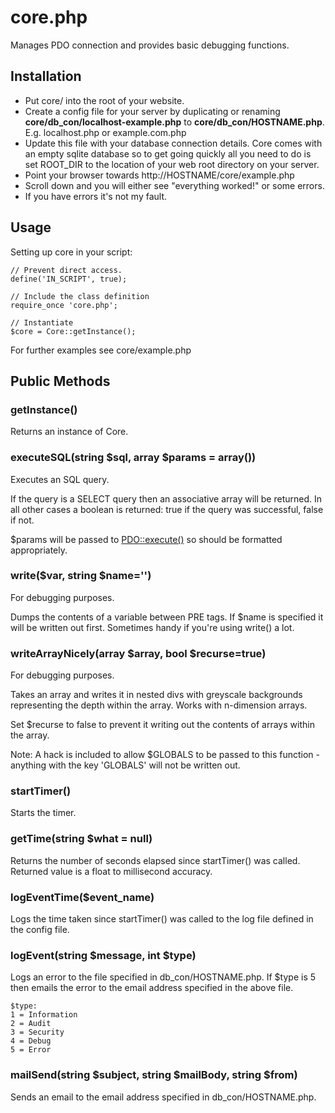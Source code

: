 # core.php #

Manages PDO connection and provides basic debugging functions.


## Installation ##

 *  Put core/ into the root of your website.
 *  Create a config file for your server by duplicating or renaming **core/db_con/localhost-example.php** to **core/db\_con/HOSTNAME.php**. E.g. localhost.php or example.com.php
 *  Update this file with your database connection details. Core comes with an empty sqlite database so to get going quickly all you need to do is set ROOT_DIR to the location of your web root directory on your server.
 *  Point your browser towards http://HOSTNAME/core/example.php
 *  Scroll down and you will either see "everything worked!" or some errors.
 *  If you have errors it's not my fault.


## Usage ##

Setting up core in your script:

    // Prevent direct access.
    define('IN_SCRIPT', true);

    // Include the class definition
    require_once 'core.php';

    // Instantiate
    $core = Core::getInstance();

For further examples see core/example.php





## Public Methods ##


### getInstance() ###


Returns an instance of Core.



### executeSQL(string $sql, array $params = array()) ###

Executes an SQL query.

If the query is a SELECT query then an associative array will be returned. In all other cases a boolean is returned: true if the query was successful, false if not.

$params will be passed to [PDO::execute()](http://php.net/manual/en/pdostatement.execute.php) so should be formatted appropriately.



### write($var, string $name='') ###

For debugging purposes.

Dumps the contents of a variable between PRE tags. If $name is specified it will be written out first. Sometimes handy if you're using write() a lot.



### writeArrayNicely(array $array, bool $recurse=true) ###

For debugging purposes.

Takes an array and writes it in nested divs with greyscale backgrounds representing the depth within the array. Works with n-dimension arrays. 

Set $recurse to false to prevent it writing out the contents of arrays within the array.

Note: A hack is included to allow $GLOBALS to be passed to this function - anything with the key 'GLOBALS' will not be written out.



### startTimer() ###

Starts the timer.



### getTime(string $what = null) ###

Returns the number of seconds elapsed since startTimer() was called. Returned value is a float to millisecond accuracy.



### logEventTime($event\_name) ###

Logs the time taken since startTimer() was called to the log file defined in the config file.



### logEvent(string $message, int $type) ###

Logs an error to the file specified in db\_con/HOSTNAME.php. If $type is 5 then emails the error to the email address specified in the above file.

    $type:
    1 = Information
    2 = Audit
    3 = Security
    4 = Debug
    5 = Error



### mailSend(string $subject, string $mailBody, string $from) ###

Sends an email to the email address specified in db\_con/HOSTNAME.php.
